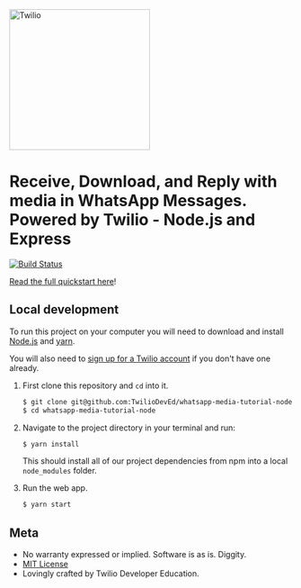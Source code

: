 <a href="https://www.twilio.com">
  <img src="https://static0.twilio.com/marketing/bundles/marketing/img/logos/wordmark-red.svg" alt="Twilio" width="250" />
</a>

# Receive, Download, and Reply with media in WhatsApp Messages. Powered by Twilio - Node.js and Express

[![Build Status](https://travis-ci.org/TwilioDevEd/whatsapp-media-tutorial-node.svg?branch=master)](https://travis-ci.org/TwilioDevEd/whatsapp-media-tutorial-node)

[Read the full quickstart here](https://www.twilio.com/docs/sms/whatsapp/tutorial/send-and-receive-media-messages-whatsapp-nodejs)!

## Local development

To run this project on your computer you will need to download and install [Node.js](http://nodejs.org/) and
 [yarn](https://www.npmjs.com/).

You will also need to [sign up for a Twilio account](https://www.twilio.com/try-twilio)
if you don't have one already.

1. First clone this repository and `cd` into it.

   ```bash
   $ git clone git@github.com:TwilioDevEd/whatsapp-media-tutorial-node.git
   $ cd whatsapp-media-tutorial-node
   ```

1. Navigate to the project directory in your terminal and run:

      ```bash
      $ yarn install
      ```

    This should install all of our project dependencies from npm into a local
    `node_modules` folder.

1. Run the web app.

    ```bash
    $ yarn start
    ```

## Meta

* No warranty expressed or implied. Software is as is. Diggity.
* [MIT License](http://www.opensource.org/licenses/mit-license.html)
* Lovingly crafted by Twilio Developer Education.
